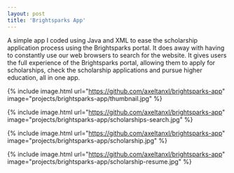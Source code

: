 ```yaml
---
layout: post
title: 'Brightsparks App'
---
```


A simple app I coded using Java and XML to ease the scholarship application process using the Brightsparks portal. It does away with having to constantly use our web browsers to search for the website. It gives users the full experience of the Brightsparks portal, allowing them to apply for scholarships, check the scholarship applications and pursue higher education, all in one app.

{% include image.html url="https://github.com/axeltanxl/brightsparks-app" image="projects/brightsparks-app/thumbnail.jpg" %}

{% include image.html url="https://github.com/axeltanxl/brightsparks-app" image="projects/brightsparks-app/scholarships-search.jpg" %}

{% include image.html url="https://github.com/axeltanxl/brightsparks-app" image="projects/brightsparks-app/scholarship.jpg" %}

{% include image.html url="https://github.com/axeltanxl/brightsparks-app" image="projects/brightsparks-app/scholarship-resume.jpg" %}
